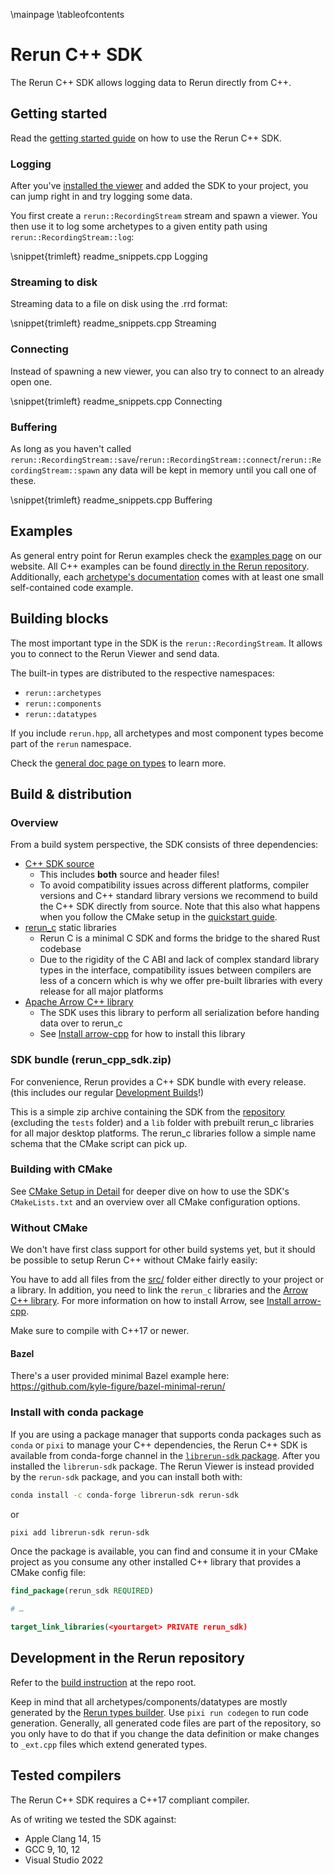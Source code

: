 \mainpage
\tableofcontents

# Rerun C++ SDK

The Rerun C++ SDK allows logging data to Rerun directly from C++.

## Getting started

Read the [getting started guide](https://www.rerun.io/docs/getting-started/quick-start/cpp) on how to use the Rerun C++ SDK.

### Logging

After you've [installed the viewer](https://www.rerun.io/docs/getting-started/installing-viewer) and added the SDK to your project, you can jump right in and try logging some data.

You first create a `rerun::RecordingStream` stream and spawn a viewer. You then use it to log some archetypes to a given entity path using `rerun::RecordingStream::log`:

\snippet{trimleft} readme_snippets.cpp Logging

### Streaming to disk

Streaming data to a file on disk using the .rrd format:

\snippet{trimleft} readme_snippets.cpp Streaming

### Connecting

Instead of spawning a new viewer, you can also try to connect to an already open one.

\snippet{trimleft} readme_snippets.cpp Connecting

### Buffering

As long as you haven't called `rerun::RecordingStream::save`/`rerun::RecordingStream::connect`/`rerun::RecordingStream::spawn`
any data will be kept in memory until you call one of these.

\snippet{trimleft} readme_snippets.cpp Buffering


## Examples

As general entry point for Rerun examples check the [examples page](https://www.rerun.io/examples) on our website.
All C++ examples can be found [directly in the Rerun repository](https://github.com/rerun-io/rerun/tree/latest/examples/cpp).
Additionally, each [archetype's documentation](https://www.rerun.io/docs/reference/types) comes with at least one small self-contained code example.


## Building blocks

The most important type in the SDK is the `rerun::RecordingStream`.
It allows you to connect to the Rerun Viewer and send data.

The built-in types are distributed to the respective namespaces:
* `rerun::archetypes`
* `rerun::components`
* `rerun::datatypes`

If you include `rerun.hpp`, all archetypes and most component types become part of the `rerun` namespace.

Check the [general doc page on types](https://www.rerun.io/docs/reference/types) to learn more.

## Build & distribution

### Overview

From a build system perspective, the SDK consists of three dependencies:

* [C++ SDK source](https://github.com/rerun-io/rerun/tree/latest/rerun_cpp/src/)
  * This includes **both** source and header files!
  * To avoid compatibility issues across different platforms, compiler versions and C++ standard library versions
we recommend to build the C++ SDK directly from source.
Note that this also what happens when you follow the CMake setup in the [quickstart guide](https://www.rerun.io/docs/getting-started/quick-start/cpp).
* [rerun_c](https://github.com/rerun-io/rerun/tree/latest/crates/rerun_c/) static libraries
  * Rerun C is a minimal C SDK and forms the bridge to the shared Rust codebase
  * Due to the rigidity of the C ABI and lack of complex standard library types in the interface,
    compatibility issues between compilers are less of a concern
    which is why we offer pre-built libraries with every release for all major platforms
* [Apache Arrow C++ library](https://arrow.apache.org/docs/cpp/index.html)
  * The SDK uses this library to perform all serialization before handing data over to rerun_c
  * See [Install arrow-cpp](arrow_cpp_install.md) for how to install this library


### SDK bundle (rerun_cpp_sdk.zip)

For convenience, Rerun provides a C++ SDK bundle with every release.
(this includes our regular [Development Builds](https://github.com/rerun-io/rerun/releases/tag/prerelease)!)

This is a simple zip archive containing the SDK from the [repository](https://github.com/rerun-io/rerun/tree/latest/rerun_cpp)
(excluding the `tests` folder) and a `lib` folder with prebuilt rerun_c libraries for all major desktop platforms.
The rerun_c libraries follow a simple name schema that the CMake script can pick up.


### Building with CMake

See [CMake Setup in Detail](cmake_setup_in_detail.md) for deeper dive on
how to use the SDK's `CMakeLists.txt` and an overview over all CMake configuration options.

### Without CMake

We don't have first class support for other build systems yet,
but it should be possible to setup Rerun C++ without CMake fairly easily:

You have to add all files from the [src/](https://github.com/rerun-io/rerun/tree/latest/rerun_cpp/src/) folder
either directly to your project or a library.
In addition, you need to link the `rerun_c` libraries and the [Arrow C++ library](https://arrow.apache.org/docs/cpp/index.html).
For more information on how to install Arrow, see [Install arrow-cpp](arrow_cpp_install.md).

Make sure to compile with C++17 or newer.

#### Bazel

There's a user provided minimal Bazel example here: https://github.com/kyle-figure/bazel-minimal-rerun/

### Install with conda package

If you are using a package manager that supports conda packages such as `conda` or `pixi` to manage your C++ dependencies,
the Rerun C++ SDK is available from conda-forge channel in the [`librerun-sdk` package]().
After you installed the `librerun-sdk` package. The Rerun Viewer is instead provided by the
`rerun-sdk` package, and you can install both with:

```bash
conda install -c conda-forge librerun-sdk rerun-sdk
```

or

```bash
pixi add librerun-sdk rerun-sdk
```

Once the package is available, you can find and consume it in your CMake project
as you consume any other installed C++ library that provides a CMake config file:

```cmake
find_package(rerun_sdk REQUIRED)

# …

target_link_libraries(<yourtarget> PRIVATE rerun_sdk)
```


## Development in the Rerun repository

Refer to the [build instruction](https://github.com/rerun-io/rerun/tree/latest/BUILD.md) at the repo root.

Keep in mind that all archetypes/components/datatypes are mostly generated by the [Rerun types builder](https://github.com/rerun-io/rerun/tree/latest/crates/re_types_builder).
Use `pixi run codegen` to run code generation. Generally, all generated code files are part of the repository,
so you only have to do that if you change the data definition or make changes to `_ext.cpp` files which
extend generated types.

## Tested compilers

The Rerun C++ SDK requires a C++17 compliant compiler.

As of writing we tested the SDK against:
* Apple Clang 14, 15
* GCC 9, 10, 12
* Visual Studio 2022
